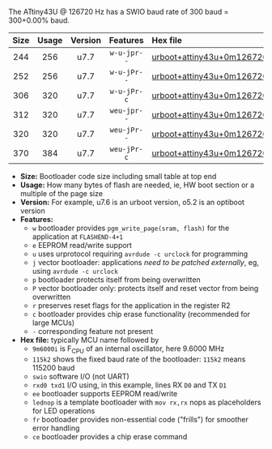 The ATtiny43U @ 126720 Hz has a SWIO baud rate of 300 baud = 300+0.00% baud.

|Size|Usage|Version|Features|Hex file|
|:-:|:-:|:-:|:-:|:--|
|244|256|u7.7|`w-u-jpr--`|[urboot+attiny43u+0m126720i++++0k3_swio_rxb0_txb1_lednop.hex](https://raw.githubusercontent.com/stefanrueger/urboot.hex/main/mcus/attiny43u/internal_oscillator/fint+0m126720_Hz/br++++0k3_bps/urboot+attiny43u+0m126720i++++0k3_swio_rxb0_txb1_lednop.hex)|
|252|256|u7.7|`w-u-jPr--`|[urboot+attiny43u+0m126720i++++0k3_swio_rxb0_txb1.hex](https://raw.githubusercontent.com/stefanrueger/urboot.hex/main/mcus/attiny43u/internal_oscillator/fint+0m126720_Hz/br++++0k3_bps/urboot+attiny43u+0m126720i++++0k3_swio_rxb0_txb1.hex)|
|306|320|u7.7|`w-u-jPr-c`|[urboot+attiny43u+0m126720i++++0k3_swio_rxb0_txb1_lednop_fr_ce.hex](https://raw.githubusercontent.com/stefanrueger/urboot.hex/main/mcus/attiny43u/internal_oscillator/fint+0m126720_Hz/br++++0k3_bps/urboot+attiny43u+0m126720i++++0k3_swio_rxb0_txb1_lednop_fr_ce.hex)|
|312|320|u7.7|`weu-jpr--`|[urboot+attiny43u+0m126720i++++0k3_swio_rxb0_txb1_ee_lednop.hex](https://raw.githubusercontent.com/stefanrueger/urboot.hex/main/mcus/attiny43u/internal_oscillator/fint+0m126720_Hz/br++++0k3_bps/urboot+attiny43u+0m126720i++++0k3_swio_rxb0_txb1_ee_lednop.hex)|
|320|320|u7.7|`weu-jPr--`|[urboot+attiny43u+0m126720i++++0k3_swio_rxb0_txb1_ee.hex](https://raw.githubusercontent.com/stefanrueger/urboot.hex/main/mcus/attiny43u/internal_oscillator/fint+0m126720_Hz/br++++0k3_bps/urboot+attiny43u+0m126720i++++0k3_swio_rxb0_txb1_ee.hex)|
|370|384|u7.7|`weu-jPr-c`|[urboot+attiny43u+0m126720i++++0k3_swio_rxb0_txb1_ee_lednop_fr_ce.hex](https://raw.githubusercontent.com/stefanrueger/urboot.hex/main/mcus/attiny43u/internal_oscillator/fint+0m126720_Hz/br++++0k3_bps/urboot+attiny43u+0m126720i++++0k3_swio_rxb0_txb1_ee_lednop_fr_ce.hex)|

- **Size:** Bootloader code size including small table at top end
- **Usage:** How many bytes of flash are needed, ie, HW boot section or a multiple of the page size
- **Version:** For example, u7.6 is an urboot version, o5.2 is an optiboot version
- **Features:**
  + `w` bootloader provides `pgm_write_page(sram, flash)` for the application at `FLASHEND-4+1`
  + `e` EEPROM read/write support
  + `u` uses urprotocol requiring `avrdude -c urclock` for programming
  + `j` vector bootloader: applications *need to be patched externally*, eg, using `avrdude -c urclock`
  + `p` bootloader protects itself from being overwritten
  + `P` vector bootloader only: protects itself and reset vector from being overwritten
  + `r` preserves reset flags for the application in the register R2
  + `c` bootloader provides chip erase functionality (recommended for large MCUs)
  + `-` corresponding feature not present
- **Hex file:** typically MCU name followed by
  + `9m6000i` is F<sub>CPU</sub> of an internal oscillator, here 9.6000 MHz
  + `115k2` shows the fixed baud rate of the bootloader: `115k2` means 115200 baud
  + `swio` software I/O (not UART)
  + `rxd0 txd1` I/O using, in this example, lines RX `D0` and TX `D1`
  + `ee` bootloader supports EEPROM read/write
  + `lednop` is a template bootloader with `mov rx,rx` nops as placeholders for LED operations
  + `fr` bootloader provides non-essential code ("frills") for smoother error handling
  + `ce` bootloader provides a chip erase command
